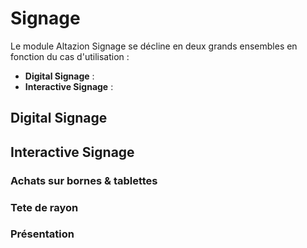 # Signage

Le module Altazion Signage se décline en deux grands ensembles en fonction du cas d'utilisation :

- **Digital Signage** : 
- **Interactive Signage** : 

## Digital Signage

## Interactive Signage

### Achats sur bornes & tablettes

### Tete de rayon

### Présentation 

